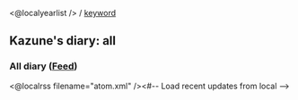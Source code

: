 <@localyearlist /> / [keyword](keyword/index.html)

## Kazune's diary: all

### All diary ([Feed](${settings.baseurl}/atom.xml))

<@localrss filename="atom.xml" /><#-- Load recent updates from local -->
